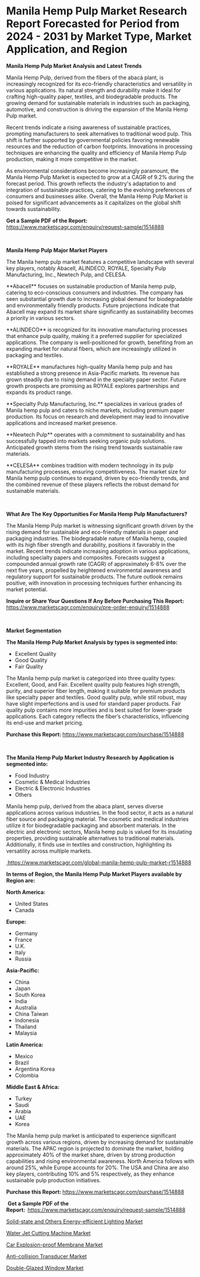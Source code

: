 <p><h1>Manila Hemp Pulp Market Research Report Forecasted for Period from 2024 -  2031 by Market Type, Market Application, and Region</h1></p><p><strong>Manila Hemp Pulp Market Analysis and Latest Trends</strong></p>
<p><p>Manila Hemp Pulp, derived from the fibers of the abacá plant, is increasingly recognized for its eco-friendly characteristics and versatility in various applications. Its natural strength and durability make it ideal for crafting high-quality paper, textiles, and biodegradable products. The growing demand for sustainable materials in industries such as packaging, automotive, and construction is driving the expansion of the Manila Hemp Pulp market.</p><p>Recent trends indicate a rising awareness of sustainable practices, prompting manufacturers to seek alternatives to traditional wood pulp. This shift is further supported by governmental policies favoring renewable resources and the reduction of carbon footprints. Innovations in processing techniques are enhancing the quality and efficiency of Manila Hemp Pulp production, making it more competitive in the market. </p><p>As environmental considerations become increasingly paramount, the Manila Hemp Pulp Market is expected to grow at a CAGR of 9.2% during the forecast period. This growth reflects the industry's adaptation to and integration of sustainable practices, catering to the evolving preferences of consumers and businesses alike. Overall, the Manila Hemp Pulp Market is poised for significant advancements as it capitalizes on the global shift towards sustainability.</p></p>
<p><strong>Get a Sample PDF of the Report:&nbsp;</strong> <a href="https://www.marketscagr.com/enquiry/request-sample/1514888?utm_campaign=1684&utm_medium=2&utm_source=Github&utm_content=ia&utm_term=27102024&utm_id=manila-hemp-pulp">https://www.marketscagr.com/enquiry/request-sample/1514888</a></p>
<p>&nbsp;</p>
<p><strong>Manila Hemp Pulp Major Market Players</strong></p>
<p><p>The Manila hemp pulp market features a competitive landscape with several key players, notably Abacell, ALINDECO, ROYALE, Specialty Pulp Manufacturing, Inc., Newtech Pulp, and CELESA. </p><p>**Abacell** focuses on sustainable production of Manila hemp pulp, catering to eco-conscious consumers and industries. The company has seen substantial growth due to increasing global demand for biodegradable and environmentally friendly products. Future projections indicate that Abacell may expand its market share significantly as sustainability becomes a priority in various sectors.</p><p>**ALINDECO** is recognized for its innovative manufacturing processes that enhance pulp quality, making it a preferred supplier for specialized applications. The company is well-positioned for growth, benefiting from an expanding market for natural fibers, which are increasingly utilized in packaging and textiles.</p><p>**ROYALE** manufactures high-quality Manila hemp pulp and has established a strong presence in Asia-Pacific markets. Its revenue has grown steadily due to rising demand in the specialty paper sector. Future growth prospects are promising as ROYALE explores partnerships and expands its product range.</p><p>**Specialty Pulp Manufacturing, Inc.** specializes in various grades of Manila hemp pulp and caters to niche markets, including premium paper production. Its focus on research and development may lead to innovative applications and increased market presence.</p><p>**Newtech Pulp** operates with a commitment to sustainability and has successfully tapped into markets seeking organic pulp solutions. Anticipated growth stems from the rising trend towards sustainable raw materials.</p><p>**CELESA** combines tradition with modern technology in its pulp manufacturing processes, ensuring competitiveness. The market size for Manila hemp pulp continues to expand, driven by eco-friendly trends, and the combined revenue of these players reflects the robust demand for sustainable materials.</p></p>
<p>&nbsp;</p>
<p><strong>What Are The Key Opportunities For Manila Hemp Pulp Manufacturers?</strong></p>
<p><p>The Manila Hemp Pulp market is witnessing significant growth driven by the rising demand for sustainable and eco-friendly materials in paper and packaging industries. The biodegradable nature of Manila hemp, coupled with its high fiber strength and durability, positions it favorably in the market. Recent trends indicate increasing adoption in various applications, including specialty papers and composites. Forecasts suggest a compounded annual growth rate (CAGR) of approximately 6-8% over the next five years, propelled by heightened environmental awareness and regulatory support for sustainable products. The future outlook remains positive, with innovation in processing techniques further enhancing its market potential.</p></p>
<p><strong>Inquire or Share Your Questions If Any Before Purchasing This Report:</strong> <a href="https://www.marketscagr.com/enquiry/pre-order-enquiry/1514888?utm_campaign=1684&utm_medium=2&utm_source=Github&utm_content=ia&utm_term=27102024&utm_id=manila-hemp-pulp">https://www.marketscagr.com/enquiry/pre-order-enquiry/1514888</a></p>
<p>&nbsp;</p>
<p><strong>Market Segmentation</strong></p>
<p><strong>The Manila Hemp Pulp Market Analysis by types is segmented into:</strong></p>
<p><ul><li>Excellent Quality</li><li>Good Quality</li><li>Fair Quality</li></ul></p>
<p><p>The Manila hemp pulp market is categorized into three quality types: Excellent, Good, and Fair. Excellent quality pulp features high strength, purity, and superior fiber length, making it suitable for premium products like specialty paper and textiles. Good quality pulp, while still robust, may have slight imperfections and is used for standard paper products. Fair quality pulp contains more impurities and is best suited for lower-grade applications. Each category reflects the fiber’s characteristics, influencing its end-use and market pricing.</p></p>
<p><strong>Purchase this Report:&nbsp;</strong><a href="https://www.marketscagr.com/purchase/1514888?utm_campaign=1684&utm_medium=2&utm_source=Github&utm_content=ia&utm_term=27102024&utm_id=manila-hemp-pulp">https://www.marketscagr.com/purchase/1514888</a></p>
<p>&nbsp;</p>
<p><strong>The Manila Hemp Pulp Market Industry Research by Application is segmented into:</strong></p>
<p><ul><li>Food Industry</li><li>Cosmetic & Medical Industries</li><li>Electric & Electronic Industries</li><li>Others</li></ul></p>
<p><p>Manila hemp pulp, derived from the abaca plant, serves diverse applications across various industries. In the food sector, it acts as a natural fiber source and packaging material. The cosmetic and medical industries utilize it for biodegradable packaging and absorbent materials. In the electric and electronic sectors, Manila hemp pulp is valued for its insulating properties, providing sustainable alternatives to traditional materials. Additionally, it finds use in textiles and construction, highlighting its versatility across multiple markets.</p></p>
<p><a href="https://www.marketscagr.com/global-manila-hemp-pulp-market-r1514888?utm_campaign=1684&utm_medium=2&utm_source=Github&utm_content=ia&utm_term=27102024&utm_id=manila-hemp-pulp">&nbsp;https://www.marketscagr.com/global-manila-hemp-pulp-market-r1514888</a></p>
<p><strong>In terms of Region, the Manila Hemp Pulp Market Players available by Region are:</strong></p>
<p>
    <p> <strong> North America: </strong>
        <ul>
            <li>United States</li>
            <li>Canada</li>
        </ul>
        </p> 
    <p> <strong> Europe: </strong>
        <ul>
            <li>Germany</li>
            <li>France</li>
            <li>U.K.</li>
            <li>Italy</li>
            <li>Russia</li>
        </ul>
        </p> 
    <p> <strong> Asia-Pacific: </strong>
        <ul>
            <li>China</li>
            <li>Japan</li>
            <li>South Korea</li>
            <li>India</li>
            <li>Australia</li>
            <li>China Taiwan</li>
            <li>Indonesia</li>
            <li>Thailand</li>
            <li>Malaysia</li>
        </ul>
        </p> 
    <p> <strong> Latin America: </strong>
        <ul>
            <li>Mexico</li>
            <li>Brazil</li>
            <li>Argentina Korea</li>
            <li>Colombia</li>
        </ul>
        </p> 
    <p> <strong> Middle East & Africa: </strong>
        <ul>
            <li>Turkey</li>
            <li>Saudi</li>
            <li>Arabia</li>
            <li>UAE</li>
            <li>Korea</li>
        </ul>
    </p>
    </p>
<p><p>The Manila hemp pulp market is anticipated to experience significant growth across various regions, driven by increasing demand for sustainable materials. The APAC region is projected to dominate the market, holding approximately 40% of the market share, driven by strong production capabilities and rising environmental awareness. North America follows with around 25%, while Europe accounts for 20%. The USA and China are also key players, contributing 10% and 5% respectively, as they enhance sustainable pulp production initiatives.</p></p>
<p><strong>Purchase this Report: </strong><a href="https://www.marketscagr.com/purchase/1514888?utm_campaign=1684&utm_medium=2&utm_source=Github&utm_content=ia&utm_term=27102024&utm_id=manila-hemp-pulp">https://www.marketscagr.com/purchase/1514888</a></p>
<p>&nbsp;<strong>Get a Sample PDF of the Report:&nbsp;&nbsp;</strong><a href="https://www.marketscagr.com/enquiry/request-sample/1514888?utm_campaign=1684&utm_medium=2&utm_source=Github&utm_content=ia&utm_term=27102024&utm_id=manila-hemp-pulp">https://www.marketscagr.com/enquiry/request-sample/1514888</a></p>
<p><strong></strong></p>
<p><p><a href="https://www.linkedin.com/pulse/global-solid-state-others-energy-efficient-lighting-market-qfiec?utm_campaign=1684&utm_medium=2&utm_source=Github&utm_content=ia&utm_term=27102024&utm_id=manila-hemp-pulp">Solid-state and Others Energy-efficient Lighting Market</a></p><p><a href="https://www.linkedin.com/pulse/global-perspectives-water-jet-cutting-machine-market-trends-challenges-fhcae?utm_campaign=1684&utm_medium=2&utm_source=Github&utm_content=ia&utm_term=27102024&utm_id=manila-hemp-pulp">Water Jet Cutting Machine Market</a></p><p><a href="https://www.linkedin.com/pulse/market-insights-global-car-explosion-proof-membrane-forecast-ytgsc?utm_campaign=1684&utm_medium=2&utm_source=Github&utm_content=ia&utm_term=27102024&utm_id=manila-hemp-pulp">Car Explosion-proof Membrane Market</a></p><p><a href="https://www.linkedin.com/pulse/anti-collision-transducer-market-global-regional-analysis-0cwkc?utm_campaign=1684&utm_medium=2&utm_source=Github&utm_content=ia&utm_term=27102024&utm_id=manila-hemp-pulp">Anti-collision Transducer Market</a></p><p><a href="https://www.linkedin.com/pulse/emerging-opportunities-challenges-global-double-glazed-window-zxdzc?utm_campaign=1684&utm_medium=2&utm_source=Github&utm_content=ia&utm_term=27102024&utm_id=manila-hemp-pulp">Double-Glazed Window Market</a></p></p>